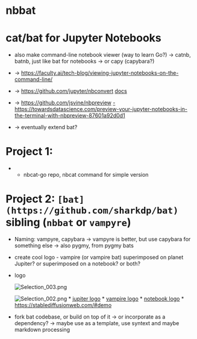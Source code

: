 # nbbat


# cat/bat for Jupyter Notebooks


* also make command-line notebook viewer (way to learn Go?) → catnb, batnb, just like bat for notebooks → or capy (capybara?)


* → https://faculty.ai/tech-blog/viewing-jupyter-notebooks-on-the-command-line/ 


* → https://github.com/jupyter/nbconvert [docs](https://nbconvert.readthedocs.io/en/latest/)


* → https://github.com/jsvine/nbpreview [-](https://github.com/jsvine/nbpreview) https://towardsdatascience.com/preview-your-jupyter-notebooks-in-the-terminal-with-nbpreview-87601a92d0d1


* → eventually extend bat?


# Project 1:


* - nbcat-go repo, nbcat command for simple version


# Project 2: `[bat](https://github.com/sharkdp/bat)` sibling (`nbbat` or  `vampyre`)


* Naming: vampyre, capybara → vampyre is better, but use capybara for something else → also pygmy, from pygmy bats
* create cool logo - vampire (or vampire bat) superimposed on planet Jupiter? or superimposed on a notebook? or both?
* logo
    
    ![Selection_003.png](https://prod-files-secure.s3.us-west-2.amazonaws.com/e74f0423-4454-4dd0-ae43-e45cbc541e73/2b09fb99-064d-4c2f-8e04-8d7ff2938ddc/Selection_003.png)
    
    ![Selection_002.png](https://prod-files-secure.s3.us-west-2.amazonaws.com/e74f0423-4454-4dd0-ae43-e45cbc541e73/99071ed2-1591-43ae-8629-67638c2f70cf/Selection_002.png)
        * [jupiter logo](https://www.google.com/search?q=jupiter+logo+vector+graphic&tbm=isch&ved=2ahUKEwiWsODT2JmCAxU7rycCHVQPBFcQ2-cCegQIABAA&oq=jupiter+logo+vector+graphic&gs_lcp=CgNpbWcQAzoECCMQJzoFCAAQgAQ6BAgAEB46BggAEAUQHjoGCAAQCBAeUN4UWNY6YOY7aABwAHgAgAFMiAG5CJIBAjE2mAEAoAEBqgELZ3dzLXdpei1pbWfAAQE&sclient=img&ei=6H09ZZacK7vensEP1J6QuAU&bih=726&biw=1472&client=firefox-b-d)
        * [vampire logo](https://www.google.com/search?q=vampire+logo&tbm=isch&ved=2ahUKEwjguujc2JmCAxWnXqQEHeOzBpIQ2-cCegQIABAA&oq=vampire+logo&gs_lcp=CgNpbWcQAzIFCAAQgAQyBQgAEIAEMgUIABCABDIFCAAQgAQyBQgAEIAEMgUIABCABDIFCAAQgAQyBQgAEIAEMgUIABCABDIFCAAQgAQ6BAgjECc6BwgAEIoFEENQihNYjyNgkCVoAHAAeACAAUyIAYMHkgECMTOYAQCgAQGqAQtnd3Mtd2l6LWltZ8ABAQ&sclient=img&ei=-309ZaDRK6e9kdUP4-eakAk&bih=726&biw=1472&client=firefox-b-d)
        * [notebook logo](https://www.google.com/search?q=notebook+logo&tbm=isch&ved=2ahUKEwjvqM_w2JmCAxVpdKQEHXaPAkMQ2-cCegQIABAA&oq=notebook+logo&gs_lcp=CgNpbWcQAzIFCAAQgAQyBQgAEIAEMgUIABCABDIFCAAQgAQyBQgAEIAEMgUIABCABDIFCAAQgAQyBggAEAUQHjIGCAAQBRAeMgYIABAFEB46BAgjECc6BwgjEOoCECc6BwgAEIoFEENQlgpYmB1g7x5oAXAAeACAAVaIAe0HkgECMTSYAQCgAQGqAQtnd3Mtd2l6LWltZ7ABCsABAQ&sclient=img&ei=JX49Za-CD-nokdUP9p6KmAQ&bih=726&biw=1472&client=firefox-b-d)
        * https://stablediffusionweb.com/#demo 
    
* fork bat codebase, or build on top of it → or incorporate as a dependency? → maybe use as a template, use syntext and maybe markdown processing
